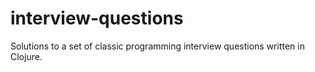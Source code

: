 # interview-questions
Solutions to a set of classic programming interview questions written in Clojure.
